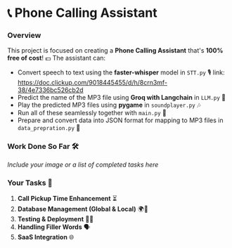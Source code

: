 # 📞 Phone Calling Assistant

### Overview
This project is focused on creating a **Phone Calling Assistant** that's **100% free of cost**! 💵 The assistant can:
- Convert speech to text using the **faster-whisper** model in `STT.py` 🎙️    link:    https://doc.clickup.com/9018445455/d/h/8crn3mf-38/4e7336bc526cb2d
- Predict the name of the MP3 file using **Groq with Langchain** in `LLM.py` 🧠
- Play the predicted MP3 files using **pygame** in `soundplayer.py` 🎶
- Run all of these seamlessly together with `main.py` 🚀
- Prepare and convert data into JSON format for mapping to MP3 files in `data_prepration.py` 📂

### Work Done So Far 🛠️
*Include your image or a list of completed tasks here*

### Your Tasks 🚀
1. **Call Pickup Time Enhancement** ⏳
2. **Database Management (Global & Local)** 🌍💾
3. **Testing & Deployment** 🧪🚀
4. **Handling Filler Words** 🗣️
5. **SaaS Integration** 🌐
